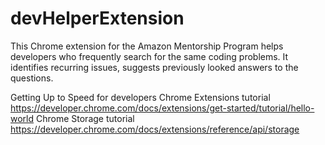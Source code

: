 # devHelperExtension
This Chrome extension for the Amazon Mentorship Program helps developers who frequently search for the same coding problems. It identifies recurring issues, suggests previously looked answers to the questions.

Getting Up to Speed for developers
Chrome Extensions tutorial https://developer.chrome.com/docs/extensions/get-started/tutorial/hello-world
Chrome Storage tutorial https://developer.chrome.com/docs/extensions/reference/api/storage
